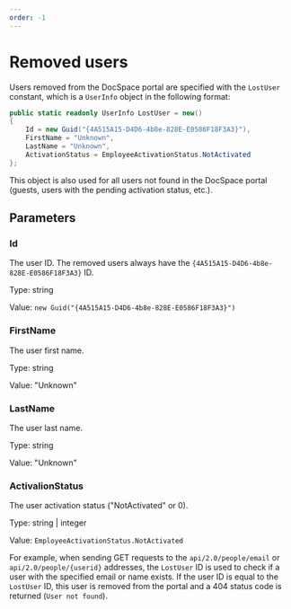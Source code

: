 ```yaml
---
order: -1
---
```


# Removed users

Users removed from the DocSpace portal are specified with the `LostUser` constant, which is a `UserInfo` object in the following format:

``` cs
public static readonly UserInfo LostUser = new()
{
    Id = new Guid("{4A515A15-D4D6-4b8e-828E-E0586F18F3A3}"),
    FirstName = "Unknown",
    LastName = "Unknown",
    ActivationStatus = EmployeeActivationStatus.NotActivated
};
```

This object is also used for all users not found in the DocSpace portal (guests, users with the pending activation status, etc.).

## Parameters

### Id

The user ID. The removed users always have the `{4A515A15-D4D6-4b8e-828E-E0586F18F3A3}` ID.

Type: string

Value: `new Guid("{4A515A15-D4D6-4b8e-828E-E0586F18F3A3}")`

### FirstName

The user first name.

Type: string

Value: "Unknown"

### LastName

The user last name.

Type: string

Value: "Unknown"

### ActivalionStatus

The user activation status ("NotActivated" or 0).

Type: string | integer

Value: `EmployeeActivationStatus.NotActivated`

For example, when sending GET requests to the `api/2.0/people/email` or `api/2.0/people/{userid}` addresses, the `LostUser` ID is used to check if a user with the specified email or name exists. If the user ID is equal to the `LostUser` ID, this user is removed from the portal and a 404 status code is returned (`User not found`).
